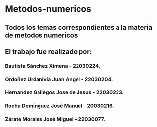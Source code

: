 # Metodos-numericos
## Todos los temas correspondientes a la materia de metodos numericos

##  El trabajo fue realizado por:
### Bautista Sánchez Ximena - 22030224.
### Ordoñez Urdanivia Juan Angel - 22030204.
### Hernandez Gallegos Jose de Jesus - 22030223.
### Rocha Domínguez José Manuel - 20030216.
### Zárate Morales José Miguel – 22030077.


